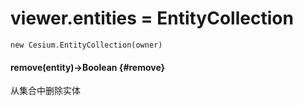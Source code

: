# viewer.entities = EntityCollection

```
new Cesium.EntityCollection(owner)
```

####  remove\(entity\)→Boolean {#remove}

从集合中删除实体



